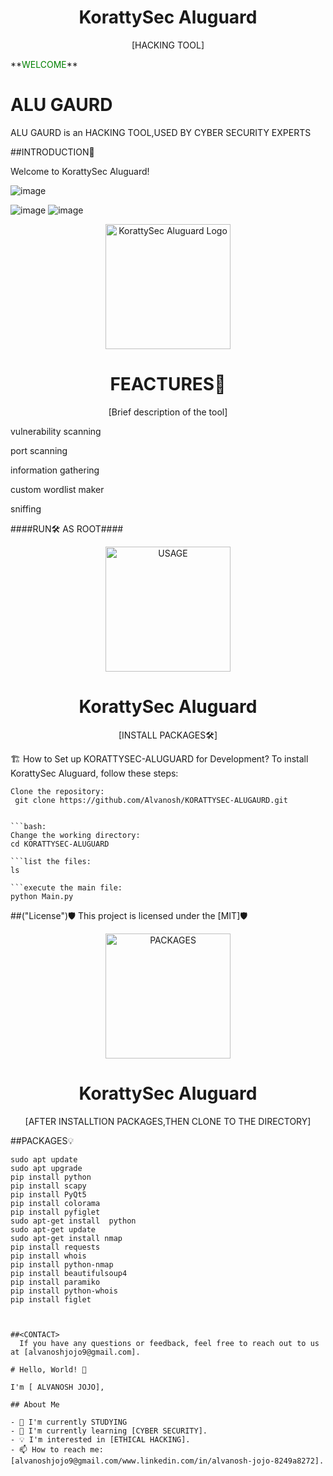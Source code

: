 </p>
<h1 align="center">KorattySec Aluguard</h1>
<p align="center">
  [HACKING TOOL]
</p>
**<span style="color:green;">WELCOME</span>**

# ALU GAURD

ALU GAURD is an HACKING TOOL,USED BY CYBER SECURITY EXPERTS




##INTRODUCTION🚀

Welcome to KorattySec Aluguard! 

![image](https://github.com/Alvanosh/KORATTYSEC-ALUGAURD/assets/130237055/a997acd3-f496-4421-ae6f-b2f387eec690)


![image](https://github.com/Alvanosh/KORATTYSEC-ALUGAURD/assets/130237055/8570b348-2e14-4293-bb49-e8e4bebac2ca)
![image](https://github.com/Alvanosh/KORATTYSEC-ALUGAURD/assets/130237055/fa80178f-5bcf-4cae-8c90-5f63ea64a443)


<p align="center">
  <img src="https://example.com/logo.png" alt="KorattySec Aluguard Logo" width="200">
</p>
<h1 align="center">FEACTURES🚀</h1>
<p align="center">
  [Brief description of the tool]
</p>


vulnerability scanning

port scanning 

information gathering

custom wordlist maker

sniffing



####RUN🛠️ AS ROOT####
<p align="center">
  <img src="https://example.com/logo.png" alt="USAGE" width="200">
</p>
<h1 align="center">KorattySec Aluguard</h1>
<p align="center">
  [INSTALL PACKAGES🛠️]
</p>

🏗️ How to Set up KORATTYSEC-ALUGUARD for Development?
To install KorattySec Aluguard, follow these steps:

    Clone the repository:
     git clone https://github.com/Alvanosh/KORATTYSEC-ALUGAURD.git

    
    ```bash:
    Change the working directory: 
    cd KORATTYSEC-ALUGUARD

    ```list the files: 
    ls
    
    ```execute the main file:
    python Main.py


##("License")🛡️
This project is licensed under the [MIT]🛡️


<p align="center">
  <img src="https://example.com/logo.png" alt="PACKAGES" width="200">
</p>
<h1 align="center">KorattySec Aluguard</h1>
<p align="center">
  [AFTER INSTALLTION PACKAGES,THEN CLONE TO THE DIRECTORY]
</p>

##PACKAGES💡


```:
sudo apt update
sudo apt upgrade
pip install python
pip install scapy
pip install PyQt5
pip install colorama
pip install pyfiglet
sudo apt-get install  python
sudo apt-get update
sudo apt-get install nmap
pip install requests
pip install whois
pip install python-nmap
pip install beautifulsoup4
pip install paramiko
pip install python-whois
pip install figlet



##<CONTACT>
  If you have any questions or feedback, feel free to reach out to us at [alvanoshjojo9@gmail.com].

# Hello, World! 👋

I'm [ ALVANOSH JOJO], 

## About Me

- 💼 I'm currently STUDYING  
- 🌱 I'm currently learning [CYBER SECURITY].
- 💡 I'm interested in [ETHICAL HACKING].
- 📫 How to reach me: [alvanoshjojo9@gmail.com/www.linkedin.com/in/alvanosh-jojo-8249a8272].




  













